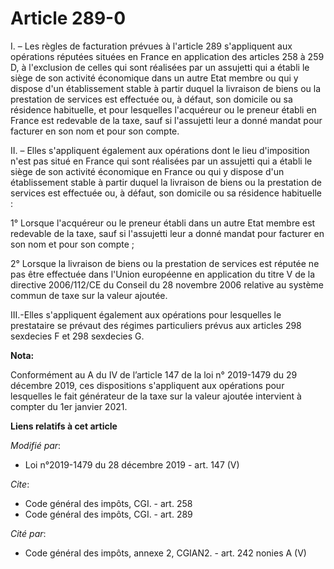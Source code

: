 # Article 289-0

I. – Les règles de facturation prévues à l'article 289 s'appliquent aux opérations réputées situées en France en application
des articles 258 à 259 D, à l'exclusion de celles qui sont réalisées par un assujetti qui a établi le siège de son activité
économique dans un autre Etat membre ou qui y dispose d'un établissement stable à partir duquel la livraison de biens ou la
prestation de services est effectuée ou, à défaut, son domicile ou sa résidence habituelle, et pour lesquelles l'acquéreur ou
le preneur établi en France est redevable de la taxe, sauf si l'assujetti leur a donné mandat pour facturer en son nom et
pour son compte.

II. – Elles s'appliquent également aux opérations dont le lieu d'imposition n'est pas situé en France qui sont réalisées par
un assujetti qui a établi le siège de son activité économique en France ou qui y dispose d'un établissement stable à partir
duquel la livraison de biens ou la prestation de services est effectuée ou, à défaut, son domicile ou sa résidence
habituelle :

1° Lorsque l'acquéreur ou le preneur établi dans un autre Etat membre est redevable de la taxe, sauf si l'assujetti leur a
donné mandat pour facturer en son nom et pour son compte ;

2° Lorsque la livraison de biens ou la prestation de services est réputée ne pas être effectuée dans l'Union européenne en
application du titre V de la directive 2006/112/CE du Conseil du 28 novembre 2006 relative au système commun de taxe sur la
valeur ajoutée.

III.-Elles s'appliquent également aux opérations pour lesquelles le prestataire se prévaut des régimes particuliers prévus
aux articles 298 sexdecies F et 298 sexdecies G.

**Nota:**

Conformément au A du IV de l’article 147 de la loi n° 2019-1479 du 29 décembre 2019, ces dispositions s'appliquent aux
opérations pour lesquelles le fait générateur de la taxe sur la valeur ajoutée intervient à compter du 1er janvier 2021.

**Liens relatifs à cet article**

_Modifié par_:

  - Loi n°2019-1479 du 28 décembre 2019 - art. 147 (V)

_Cite_:

  - Code général des impôts, CGI. - art. 258
  - Code général des impôts, CGI. - art. 289

_Cité par_:

  - Code général des impôts, annexe 2, CGIAN2. - art. 242 nonies A (V)
